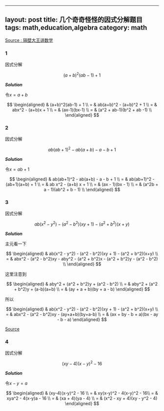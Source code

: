 ---
layout: post
title: 几个奇奇怪怪的因式分解题目
tags: math,education,algebra
category: math
---- 

[Source : 隔壁大王讲数学](https://www.bilibili.com/video/BV1dpZPYdE6D/?spm_id_from=333.1365.list.card_archive.click&vd_source=2c3b1cf87d67c244536d57d4d5b68285)

### 1

因式分解

$$
    (a+b)^2(ab-1) + 1
$$

***Solution***

令$x = a+b$

$$
\begin{aligned}
    & (a+b)^2(ab-1) + 1 \\
    = & ab(a+b)^2 - (a+b)^2 + 1 \\
    = & abx^2 - (a+b)x + 1 \\
    = & (ax-1)(bx-1) \\
    = & (a^2 + ab-1)(b^2 + ab -1) \\
\end{aligned}
$$

### 2

因式分解

$$
    ab(ab+1)^2 - ab(a+b) - a - b + 1
$$

***Solution***

令$x = ab+1$

$$
\begin{aligned}
    & ab(ab+1)^2 - ab(a+b) - a - b + 1 \\
    = & ab(ab+1)^2 - (ab+1)(a+b) + 1 \\
    = & ab x^2 - (a+b) x + 1 \\
    = & (ax  - 1)(bx - 1) \\
    = & (a^2b + a  - 1)(ab^2 + b - 1) \\
\end{aligned}
$$

### 3

因式分解

$$
ab(x^2 - y^2) - (a^2 - b^2)(xy + 1) - (a^2 + b^2)(x+y)
$$

***Solution***

主元看一下

$$
\begin{aligned}
    & ab(x^2 - y^2) - (a^2 - b^2)(xy + 1) - (a^2 + b^2)(x+y) \\
    = & abx^2 - (a^2 - b^2)xy - aby^2
        - (a^2 + b^2)x - (a^2 + b^2)y - (a^2 - b^2) \\
\end{aligned}
$$

这里注意到

$$
\begin{aligned}
    & aby^2 + (a^2 + b^2)y + (a^2 - b^2) \\
    = & aby^2 + (a^2 + b^2)y + (a-b)(a+b) \\
    = & (ay + a + b)(by + a - b)
\end{aligned}
$$

所以

$$
\begin{aligned}
    & ab(x^2 - y^2) - (a^2 - b^2)(xy + 1) - (a^2 + b^2)(x+y) \\
    = & abx^2 - (a^2 - b^2)xy - (ay+a+b)(by+a-b) \\
    = & (ax + by - b + a)(bx - ay - b - a)
\end{aligned}
$$

[Source](https://www.bilibili.com/video/BV1tqZ1YtEYT/?spm_id_from=333.1007.tianma.1-3-3.click&vd_source=2c3b1cf87d67c244536d57d4d5b68285)

### 4

因式分解

$$
    (xy-4)(x-y)^2 - 16
$$

***Solution***

令$x - y = a$

$$
\begin{aligned}
    & (xy-4)(x-y)^2 - 16 \\
    = & xy(x-y)^2 - 4(x-y)^2 - 16\\
    = & xya^2 - 4(x-y)a - 16 \\
    = & (xa + 4)(ya - 4) \\
    = & (x^2 - xy + 4)(xy - y^2 - 4)
\end{aligned}
$$